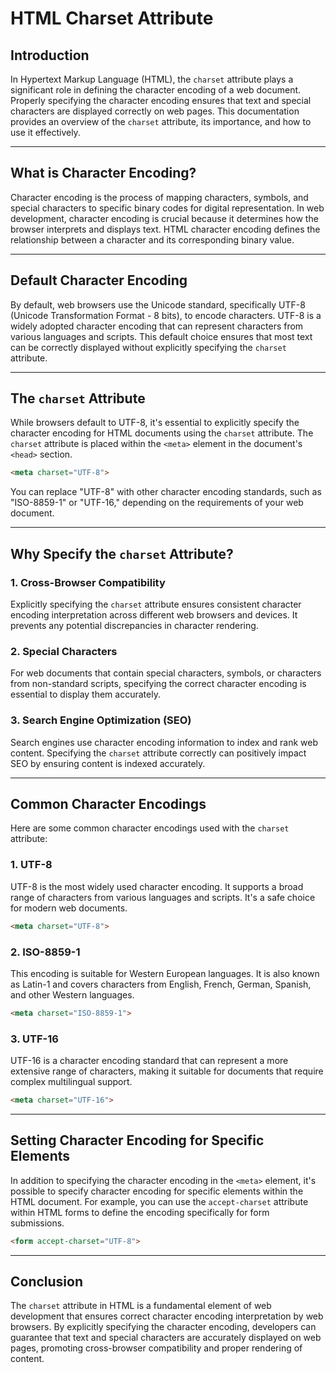 # HTML Charset Attribute

## Introduction

In Hypertext Markup Language (HTML), the `charset` attribute plays a significant role in defining the character encoding of a web document. Properly specifying the character encoding ensures that text and special characters are displayed correctly on web pages. This documentation provides an overview of the `charset` attribute, its importance, and how to use it effectively.

---

## What is Character Encoding?

Character encoding is the process of mapping characters, symbols, and special characters to specific binary codes for digital representation. In web development, character encoding is crucial because it determines how the browser interprets and displays text. HTML character encoding defines the relationship between a character and its corresponding binary value.

---

## Default Character Encoding

By default, web browsers use the Unicode standard, specifically UTF-8 (Unicode Transformation Format - 8 bits), to encode characters. UTF-8 is a widely adopted character encoding that can represent characters from various languages and scripts. This default choice ensures that most text can be correctly displayed without explicitly specifying the `charset` attribute.

---

## The `charset` Attribute

While browsers default to UTF-8, it's essential to explicitly specify the character encoding for HTML documents using the `charset` attribute. The `charset` attribute is placed within the `<meta>` element in the document's `<head>` section.

```html
<meta charset="UTF-8">
```

You can replace "UTF-8" with other character encoding standards, such as "ISO-8859-1" or "UTF-16," depending on the requirements of your web document.

---

## Why Specify the `charset` Attribute?

### 1. Cross-Browser Compatibility

Explicitly specifying the `charset` attribute ensures consistent character encoding interpretation across different web browsers and devices. It prevents any potential discrepancies in character rendering.

### 2. Special Characters

For web documents that contain special characters, symbols, or characters from non-standard scripts, specifying the correct character encoding is essential to display them accurately.

### 3. Search Engine Optimization (SEO)

Search engines use character encoding information to index and rank web content. Specifying the `charset` attribute correctly can positively impact SEO by ensuring content is indexed accurately.

---

## Common Character Encodings

Here are some common character encodings used with the `charset` attribute:

### 1. UTF-8

UTF-8 is the most widely used character encoding. It supports a broad range of characters from various languages and scripts. It's a safe choice for modern web documents.

```html
<meta charset="UTF-8">
```

### 2. ISO-8859-1

This encoding is suitable for Western European languages. It is also known as Latin-1 and covers characters from English, French, German, Spanish, and other Western languages.

```html
<meta charset="ISO-8859-1">
```

### 3. UTF-16

UTF-16 is a character encoding standard that can represent a more extensive range of characters, making it suitable for documents that require complex multilingual support.

```html
<meta charset="UTF-16">
```

---

## Setting Character Encoding for Specific Elements

In addition to specifying the character encoding in the `<meta>` element, it's possible to specify character encoding for specific elements within the HTML document. For example, you can use the `accept-charset` attribute within HTML forms to define the encoding specifically for form submissions.

```html
<form accept-charset="UTF-8">
```

---

## Conclusion

The `charset` attribute in HTML is a fundamental element of web development that ensures correct character encoding interpretation by web browsers. By explicitly specifying the character encoding, developers can guarantee that text and special characters are accurately displayed on web pages, promoting cross-browser compatibility and proper rendering of content.
